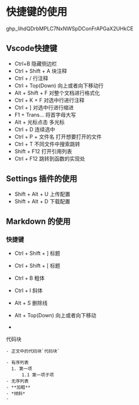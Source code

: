 # 快捷键的使用
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
## Vscode快捷键
- Ctrl+B 隐藏侧边栏
- Ctrl + Shift + A 块注释
- Ctrl + / 行注释
- Ctrl + Top(Down) 向上或者向下移动行
- Alt + Shift + F 对整个文档进行格式化
- Ctrl + K + F 对选中行进行注释
- Ctrl + ] 对选中行进行缩进
- F1 + Trans... 将首字母大写
- Alt + 光标点击  多光标
- Ctrl + D 连续选中
- Ctrl + P + 文件名  打开想要打开的文件
- Ctrl + T 不同文件中搜索跳转
- Shift + F12  打开引用列表
- Ctrl + F12  跳转到函数的实现处
## Settings 插件的使用
- Shift + Alt + U 上传配置
- Shift + Alt + D 下载配置
## Markdown 的使用
### 快捷键
- Ctrl + Shift + ]    标题
- Ctrl + Shift + [    标题
- Ctrl + B    粗体
- Ctrl + I    斜体
- Alt + S    删除线

- Alt + Top(Down) 向上或者向下移动

- ```
代码块
```
- 正文中的代码块`代码块`

- 有序列表
  1. 第一项
      1.1 第一项子项
- 无序列表
- **加粗**
- *倾斜*
-




